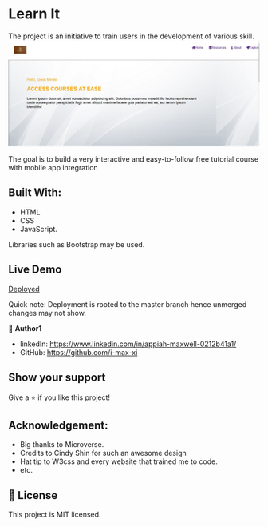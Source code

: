 # Learn It

The project is an initiative to train users in the development of various skill.
![sneak peak of project deployment](Assets/sneak_peak.JPG)

The goal is to build a very interactive and easy-to-follow free tutorial course with mobile app integration

## Built With:
 - HTML
 - CSS
 - JavaScript.

Libraries such as Bootstrap may be used.

## Live Demo
[Deployed](https://i-max-xi.github.io/Learn-It/)


Quick note: Deployment is rooted to the master branch hence unmerged changes may not show.

👤 **Author1** 
  - linkedIn: https://www.linkedin.com/in/appiah-maxwell-0212b41a1/
  - GitHub: https://github.com/i-max-xi

## Show your support
Give a ⭐️ if you like this project!

## Acknowledgement:
   - Big thanks to Microverse.
   - Credits to Cindy Shin for such an awesome design
   - Hat tip to W3css and every website that trained me to code.
   - etc.

## 📝 License
   This project is MIT licensed.
